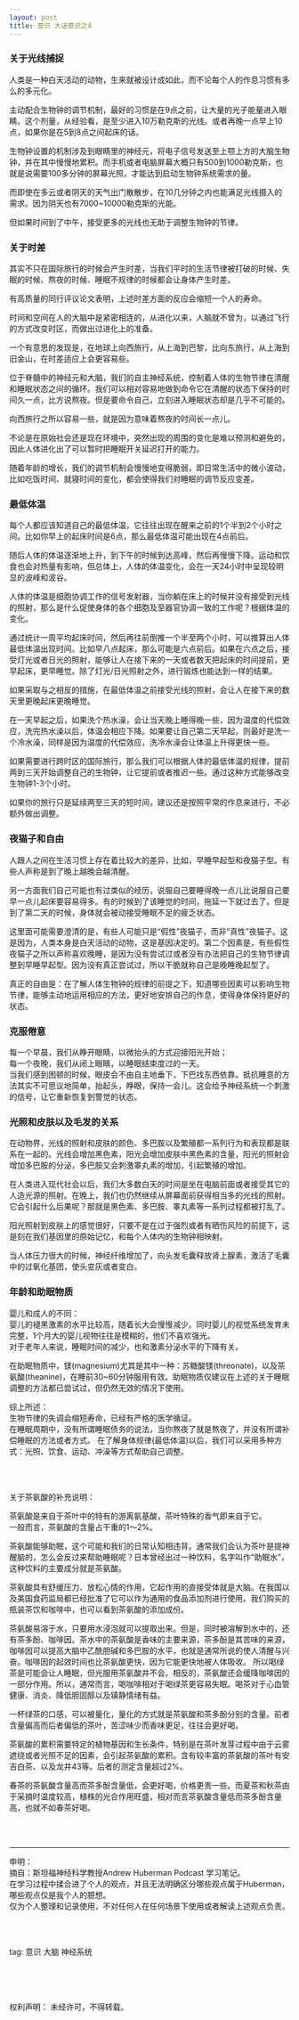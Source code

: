 ```yaml
---
layout: post
title: 意识 大话意识之4
---
```


### 关于光线捕捉

人类是一种白天活动的动物，生来就被设计成如此，而不论每个人的作息习惯有多么的多元化。

主动配合生物钟的调节机制，最好的习惯是在9点之前，让大量的光子能量进入眼睛。这个剂量，从经验看，是至少进入10万勒克斯的光线。或者再晚一点早上10点，如果你是在5到8点之间起床的话。

生物钟设置的机制涉及到眼睛里的神经元，将电子信号发送至上颚上方的大脑生物钟，并在其中慢慢地累积。而手机或者电脑屏幕大概只有500到1000勒克斯，也就是说需要100多分钟的屏幕光照，才能达到启动生物钟系统需求的量。

而即使在多云或者阴天的天气出门散散步，在10几分钟之内也能满足光线摄入的需求。因为阴天也有7000~10000勒克斯的光能。

但如果时间到了中午，接受更多的光线也无助于调整生物钟的节律。

### 关于时差

其实不只在国际旅行的时候会产生时差，当我们平时的生活节律被打破的时候、失眠的时候、熬夜的时候、睡眠不规律的时候都会让身体产生时差。

有高质量的同行评议论文表明，上述时差方面的反应会缩短一个人的寿命。

时间和空间在人的大脑中是紧密相连的，从进化以来，人脑就不曾为，以通过飞行的方式改变时区，而做出过进化上的准备。

一个有意思的发现是，在地球上向西旅行，从上海到巴黎，比向东旅行，从上海到旧金山，在时差适应上会更容易些。

位于脊髓中的神经元和大脑，我们的自主神经系统，控制着人体的生物节律在清醒和睡眠状态之间的循环。我们可以相对容易地做到命令它在清醒的状态下保持的时间久一点，比方说熬夜。但是要命令自己，立刻进入睡眠状态却是几乎不可能的。

向西旅行之所以容易一些，就是因为意味着熬夜的时间长一点儿。

不论是在原始社会还是现在环境中，突然出现的周围的变化是难以预测和避免的，因此人体进化出了可以暂时把睡眠开关延迟打开的能力。

随着年龄的增长，我们的调节机制会慢慢地变得脆弱，即日常生活中的微小波动，比如吃饭时间、就寝时间的变化，都会使得我们对睡眠的调节反应变差。

### 最低体温

每个人都应该知道自己的最低体温，它往往出现在醒来之前的1个半到2个小时之间。比如你早上的起床时间是6点，那么最低体温可能出现在4点前后。

随后人体的体温逐渐地上升，到下午的时候到达高峰，然后再慢慢下降。运动和饮食也会对热量有影响，但总体上，人体的体温变化，会在一天24小时中呈现较明显的波峰和波谷。

人体的体温是细胞协调工作的信号发射器，当你躺在床上的时候并没有接受到光线的照射，那么是什么促使身体的各个细胞及至器官协调一致的工作呢？根据体温的变化。

通过统计一周平均起床时间，然后再往前倒推一个半至两个小时，可以推算出人体最低体温出现时间。比如早八点起床，那么可能是六点前后。如果在六点之后，接受灯光或者日光的照射，能够让人在接下来的一天或者数天把起床的时间提前，更早起床，更早睡觉。除了灯光/日光照射之外，进行锻炼也能达到一样的结果。

如果采取与之相反的措施，在最低体温之前接受光线的照射，会让人在接下来的数天里更晚起床更晚睡觉。

在一天早起之后，如果洗个热水澡，会让当天晚上睡得晚一些，因为温度的代偿效应，洗完热水澡以后，体温会相应下降。如果要让自己第二天早起，则最好是洗一个冷水澡，同样是因为温度的代偿效应，洗冷水澡会让体温上升得更快一些。

如果需要进行跨时区的国际旅行，那么我们可以根据人体的最低体温的规律，提前两到三天开始调整自己的生物钟，让它提前或者推迟一些。通过这种方式能够改变生物钟1-3个小时。

如果你的旅行只是延续两至三天的短时间，建议还是按照平常的作息来进行，不必额外做出调整。

### 夜猫子和自由

人跟人之间在生活习惯上存在着比较大的差异，比如，早睡早起型和夜猫子型。有些人声称是到了晚上越晚会越清醒。

另一方面我们自己可能也有过类似的经历，说服自己要睡得晚一点儿比说服自己要早一点儿起床要容易得多。有的时候到了该睡觉的时间，拖延一下就过去了。但是到了第二天的时候，身体就会被动接受睡眠不足的疲乏状态。

这里面可能需要澄清的是，有些人可能只是“假性”夜猫子，而非“真性”夜猫子。这是因为，人类本身是白天活动的动物，这是基因决定的。第二个因素是，有些假性夜猫子之所以声称喜欢晚睡，是因为没有尝试过或者没有办法把自己的生物节律调整到早睡早起型。因为没有真正尝试过，所以干脆就称自己是晚睡晚起型了。

真正的自由是：在了解人体生物钟的规律的前提之下，知道哪些因素可以影响生物节律，能够主动地运用相应的方法，更好地安排自己的作息，使得身体保持更好的状态。

### 克服倦意

每一个早晨，我们从睁开眼睛，以微抬头的方式迎接阳光开始；  
每一个夜晚，我们从闭上眼睛，以睡眠结束度过的一天。  
当我们感到困顿的时候，眼皮会不由自主地垂下，下巴找东西依靠。抵抗睡意的方法其实不可思议地简单，抬起头，睁眼，保持一会儿。这会给予神经系统一个刺激的信号，让它重新恢复到警觉的状态。

### 光照和皮肤以及毛发的关系

在动物界，光线的照射和皮肤的颜色、多巴胺以及繁殖都一系列行为和表现都是联系在一起的。光线会增加黑色素，阳光会增加皮肤中黑色素的含量，阳光的照射会增加多巴胺的分泌，多巴胺又会刺激睾丸素的增加，引起繁殖的增加。

在人类进入现代社会以后，我们大多数白天的时间是坐在电脑前面或者接受其它的人造光源的照射。在晚上，我们也仍然继续从屏幕面前获得相当多的光线的照射。它会引起什么后果呢？那就是黑色素、多巴胺、睾丸素等一系列过程都被打乱了。

阳光照射到皮肤上的感觉很好，只要不是在过于强烈或者有晒伤风险的前提下，这是刻在我们基因里的原始记忆，和每个人体内的生物钟相映射。

当人体压力很大的时候，神经纤维增加了，向头发毛囊释放肾上腺素，激活了毛囊中的过氧化基团，使头变灰或者变白。

### 年龄和助眠物质

婴儿和成人的不同：  
婴儿的褪黑激素的水平比较高，随着长大会慢慢减少。同时婴儿的视觉系统发育未完整，1个月大的婴儿视物往往是模糊的，他们不喜欢强光。  
对于老年人来说，睡眠时间的减少，也和激素分泌水平的下降有关。

在助眠物质中，镁(magnesium)尤其是其中一种：苏糖酸镁(threonate)，以及茶氨酸(theanine)，在睡前30~60分钟服用有效。助眠物质仅建议在上述的关于睡眠调整的方法都已尝试过，但仍然无效的情况下使用。

综上所述：  
生物节律的失调会缩短寿命，已经有严格的医学循证。  
在睡眠周期中，没有所谓睡眠债务的说法，当你熬夜了就是熬夜了，并没有所谓补偿睡眠的方法或者方式。
在了解身体规律(最低体温)以后，我们可以采用多种方式：光照、饮食、运动、冲澡等方式帮助自己调整。

<br><br>

关于茶氨酸的补充说明：

茶氨酸是来自于茶叶中的特有的游离氨基酸，茶叶特殊的香气即来自于它。  
一般而言，茶氨酸的含量占干重的1～2%。

茶氨酸能够助眠，这个可能和我们的日常认知相违背。通常我们会认为茶叶是提神醒脑的，怎么会反过来帮助睡眠呢？日本曾经出过一种饮料，名字叫作“助眠水”，这种饮料的主要成分就是茶氨酸。

茶氨酸具有舒缓压力、放松心情的作用，它起作用的直接受体就是大脑。在我国以及美国食药监局都已经批准了它可以作为通用的食品添加剂进行使用。我们购买的瓶装茶饮和咖啡中，也可以看到茶氨酸的添加成份。

茶氨酸易溶于水，只要用水浸泡就可以提取出来。但是，同时被溶解到水中的，还有茶多酚、咖啡因。茶水中的茶氨酸是香味的主要来源，茶多酚是其苦味的来源，咖啡因可以提高大脑中乙酰胆碱和多巴胺的水平，也就是通常所说的使人清醒与兴奋。咖啡因的起效时间也比茶氨酸更快，因为它能更快地被人体吸收。
所以喝绿茶是可能会让人睡眠，但光服用茶氨酸并不会。相反的，茶氨酸还会缓降咖啡因的一部分作用。所以，通常而言，喝咖啡相对于喝绿茶更容易失眠。喝茶对于心血管健康、消炎、降低胆固醇以及镇静情绪有益。

一杯绿茶的口感，可以被量化，量化的方式就是茶氨酸和茶多酚分别的含量。前者含量偏高而后者偏低的茶叶，苦涩味少而香味更足，往往会更好喝。

茶氨酸的累积需要特定的植物基因和生长条件，特别是在茶叶发芽过程中由于云雾遮绕或者光照不足的因素，会引起茶氨酸的累积。含有较丰富的茶氨酸的茶叶有安吉白茶、以及龙井43等。后者的测定含量超过2%。

春茶的茶氨酸含量高而茶多酚含量低，会更好喝，价格更贵一些。而夏茶和秋茶由于采摘时温度较高，植株的光合作用旺盛，相对而言茶氨酸含量低而茶多酚含量高，也就不如春茶好喝。

<br>
<br>

---------------

申明：  
摘自：斯坦福神经科学教授Andrew Huberman Podcast 学习笔记。  
在学习过程中揉合进了个人的观点，并且无法明确区分哪些观点属于Huberman，哪些观点仅是我个人的臆想。  
仅为个人整理和记录使用，不对任何人在任何场景下使用或者解读上述观点负责。

<br>
<br>

tag: 意识 大脑 神经系统

<br>
<br>
<br>

权利声明：
未经许可，不得转载。

